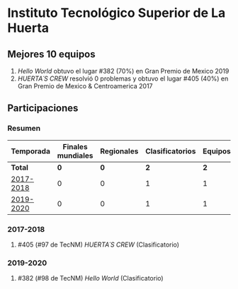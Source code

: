 # Instituto Tecnológico Superior de La Huerta

## Mejores 10 equipos

1. _Hello World_ obtuvo el lugar #382 (70%) en Gran Premio de Mexico 2019
1. _HUERTA´S CREW_ resolvió 0 problemas y obtuvo el lugar #405 (40%) en Gran Premio de Mexico & Centroamerica 2017

## Participaciones

### Resumen

| Temporada | Finales mundiales | Regionales | Clasificatorios | Equipos |
| --- | --- | --- | --- | --- |
| **Total** | **0** | **0** | **2** | **2** |
| [2017-2018](#2017-2018) | 0 | 0 | 1 | 1 |
| [2019-2020](#2019-2020) | 0 | 0 | 1 | 1 |

### 2017-2018

1. #405 (#97 de TecNM) _HUERTA´S CREW_ (Clasificatorio)

### 2019-2020

1. #382 (#98 de TecNM) _Hello World_ (Clasificatorio)



